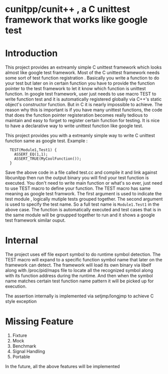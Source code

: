 cunitpp/cunit++ , a C unittest framework that works like google test
===========================================================================

# Introduction

This project provides an extreamly simple C unittest framework which looks almost
like google test framework. Most of the C unittest framework needs some sort of
test function registration . Basically you write a function to do your test but
later on in certain function you have to provide the function pointer to the test
framework to let it know which function is unittest function. In google test framework,
user just needs to use macro TEST to write function test and it is automatically
registered globally via C++'s static object's constructor function. But in C it is
nearly impossible to achieve. The reason why this is important is if you have many
unittest functions, the code that does the function pointer registeration becomes
really tedious to maintain and easy to forget to register certain function for testing.
It is nice to have a declarative way to write unittest function like google test.

This project provides you with a extreamly simple way to write C unittest function same
as google test. Example :

````
  TEST(Module1,Test1) {
    ASSERT_EQ(1,1);
    ASSERT_TRUE(MyCoolFunction());
  }

````

Save the above code in a file called test.cc and compile it and link against libcunitpp
then run the output binary you will find your test function is executed. You don't need
to write main function or what's so ever, just need to use TEST macro to define your
function. The TEST macro has same meaning as google test framwork. The first argument is
used to indicate the test module , logically mutiple tests grouped together. The second
argument is used to specify the test name. So a full test name is `Module1.Test1` in the
above case. The function is automatically executed and test cases that is in the same
module will be groupped together to run and it shows a google test framework similar ouput.


# Internal

The project uses elf file export symbol to do runtime symbol detection. The TEST macro
will expand to a specific function symbol name that later on the framework can detect.
The framework will load its own binary via libelf along with /proc/pid/maps file to locate
all the recognized symbol along with its function address during the runtime. And then
when the symbol name matches certain test function name pattern it will be picked up for
execution.

The assertion internally is implemented via setjmp/longjmp to achieve C style exception


# Missing Feature

1. Fixture
2. Mock
3. Benchmark
4. Signal Handling
5. Portable

In the future, all the above features will be implemented
